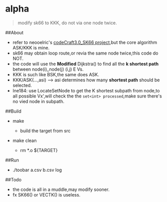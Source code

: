 # alpha
>modify sk66 to KKK, do not via one node twice.

##About
- refer to neooelric's [codeCraft3.0_SK66 project](https://github.com/neooelric/codeCraft3.0_SK66),but the core algorithm ASK/KKK is mine.
- sk66 may obtain loop route,or revia the same node twice,this code do NOT.
- the code will use the __Modified__ Dijkstra() to find all the __k shortest path__ between node(i)_node(j) (i,j) E Vs.
- KKK is such like BSK,the same does ASK.
- KKK/ASK(...,asi)  --> asi determines how many __shortest path__  should be selected.
- lne184: use LocateSetNode to get the K shortest subpath from node,to all possible Vx',will check the the ``set<int> processed``,make sure there's no vied node in subpath.

##Build
- make
  - build the target from src
  
- make clean
  - rm *.o ${TARGET}
  
##Run
- ./toobar a.csv b.csv log

##Todo
- the code is all in a muddle,may modify sooner.
- fx SK66() or VECTK() is useless. 
